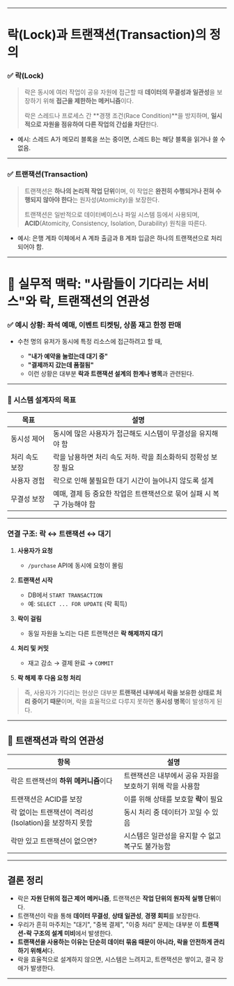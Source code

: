 
---

# 락(Lock)과 트랜잭션(Transaction)의 정의

### ✅ 락(Lock)

> 락은 동시에 여러 작업이 공유 자원에 접근할 때 **데이터의 무결성과 일관성**을 보장하기 위해 **접근을 제한하는 메커니즘**이다.
>
> 락은 스레드나 프로세스 간 \*\*경쟁 조건(Race Condition)\*\*을 방지하며, **일시적으로 자원을 점유하여 다른 작업의 간섭을 차단**한다.

* 예시: 스레드 A가 메모리 블록을 쓰는 중이면, 스레드 B는 해당 블록을 읽거나 쓸 수 없음.

---

### ✅ 트랜잭션(Transaction)

> 트랜잭션은 **하나의 논리적 작업 단위**이며, 이 작업은 **완전히 수행되거나 전혀 수행되지 않아야 한다**는 원자성(Atomicity)을 보장한다.
>
> 트랜잭션은 일반적으로 데이터베이스나 파일 시스템 등에서 사용되며, **ACID**(Atomicity, Consistency, Isolation, Durability) 원칙을 따른다.

* 예시: 은행 계좌 이체에서 A 계좌 출금과 B 계좌 입금은 하나의 트랜잭션으로 처리되어야 함.

---

# 🧱 실무적 맥락: "사람들이 기다리는 서비스"와 락, 트랜잭션의 연관성

### ✅ 예시 상황: 좌석 예매, 이벤트 티켓팅, 상품 재고 한정 판매

* 수천 명의 유저가 동시에 특정 리소스에 접근하려고 할 때,

  * **"내가 예약을 눌렀는데 대기 중"**
  * **"결제까지 갔는데 품절됨"**
  * 이런 상황은 대부분 **락과 트랜잭션 설계의 한계나 병목**과 관련된다.

---

### 🎯 시스템 설계자의 목표

| 목표       | 설명                                        |
| -------- | ----------------------------------------- |
| 동시성 제어   | 동시에 많은 사용자가 접근해도 시스템이 무결성을 유지해야 함         |
| 처리 속도 보장 | 락을 남용하면 처리 속도 저하. 락을 최소화하되 정확성 보장 필요      |
| 사용자 경험   | 락으로 인해 불필요한 대기 시간이 늘어나지 않도록 설계            |
| 무결성 보장   | 예매, 결제 등 중요한 작업은 트랜잭션으로 묶어 실패 시 복구 가능해야 함 |

---

###  연결 구조: 락 ↔ 트랜잭션 ↔ 대기

1. **사용자가 요청**

   * `/purchase` API에 동시에 요청이 몰림
2. **트랜잭션 시작**

   * DB에서 `START TRANSACTION`
   * 예: `SELECT ... FOR UPDATE` (락 획득)
3. **락이 걸림**

   * 동일 자원을 노리는 다른 트랜잭션은 **락 해제까지 대기**
4. **처리 및 커밋**

   * 재고 감소 → 결제 완료 → `COMMIT`
5. **락 해제 후 다음 요청 처리**

> 즉, 사용자가 기다리는 현상은 대부분 **트랜잭션 내부에서 락을 보유한 상태로 처리 중이기 때문**이며, 락을 효율적으로 다루지 못하면 **동시성 병목**이 발생하게 된다.

---

## 🔁 트랜잭션과 락의 연관성

| 항목                                  | 설명                               |
| ----------------------------------- | -------------------------------- |
| 락은 트랜잭션의 **하위 메커니즘**이다              | 트랜잭션은 내부에서 공유 자원을 보호하기 위해 락을 사용함 |
| 트랜잭션은 ACID를 보장                      | 이를 위해 상태를 보호할 **락**이 필요          |
| 락 없이는 트랜잭션이 격리성(Isolation)을 보장하지 못함 | 동시 처리 중 데이터가 꼬일 수 있음             |
| 락만 있고 트랜잭션이 없으면?                    | 시스템은 일관성을 유지할 수 없고 복구도 불가능함      |

---

## 결론 정리

* 락은 **자원 단위의 접근 제어 메커니즘**, 트랜잭션은 **작업 단위의 원자적 실행 단위**이다.
* 트랜잭션이 락을 통해 **데이터 무결성**, **상태 일관성**, **경쟁 회피**를 보장한다.
* 우리가 흔히 마주치는 "대기", "중복 결제", "이중 처리" 문제는 대부분 이 **트랜잭션-락 구조의 설계 미비**에서 발생한다.
* **트랜잭션을 사용하는 이유는 단순히 데이터 묶음 때문이 아니라, 락을 안전하게 관리하기 위해서**다.
* 락을 효율적으로 설계하지 않으면, 시스템은 느려지고, 트랜잭션은 쌓이고, 결국 장애가 발생한다.

---